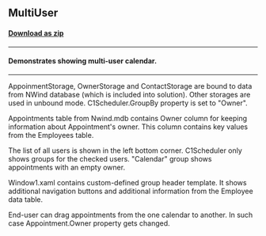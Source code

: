 ## MultiUser
#### [Download as zip](https://grapecity.github.io/DownGit/#/home?url=https://github.com/GrapeCity/ComponentOne-WPF-Samples/tree/master/NET_4.6.2/C1.WPF.Schedule/CS/MultiUser)
____
#### Demonstrates showing multi-user calendar.
____
AppoinmentStorage, OwnerStorage and ContactStorage are bound to data from NWind database 
(which is included into solution). Other storages are used in unbound mode.
C1Scheduler.GroupBy property is set to "Owner".

Appointments table from Nwind.mdb contains Owner column for keeping 
information about Appointment's owner. This column contains key values from the Employees table.

The list of all users is shown in the left bottom corner. C1Scheduler only shows groups for the checked users.
"Calendar" group shows appointments with an empty owner.

Window1.xaml contains custom-defined group header template. It shows additional navigation buttons and additional 
information from the Employee data table.

End-user can drag appointments from the one calendar to another. In such case Appointment.Owner property gets changed.



